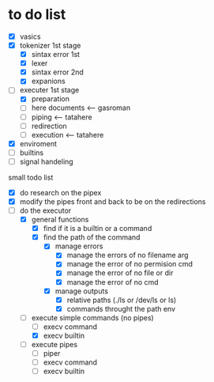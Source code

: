 # to do list

- [x] vasics
- [x] tokenizer 1st stage
	- [x] sintax error 1st
	- [x] lexer
	- [x] sintax error 2nd
	- [x] expanions
- [ ] executer 1st stage
	- [x] preparation
	- [ ] here documents <-- gasroman
	- [ ] piping <-- tatahere
	- [ ] redirection
	- [ ] execution <-- tatahere
- [x] enviroment
- [ ] builtins
- [ ] signal handeling

small todo list
- [x] do research on the pipex
- [x] modify the pipes front and back to be on the redirections
- [ ] do the executor
	- [x] general functions
		- [x] find if it is a builtin or a command
		- [x] find the path of the command
			- [x] manage errors
				- [x] manage the errors of no filename arg
				- [x] manage the error of no permision cmd
				- [x] manage the error of no file or dir
				- [x] manage the error of no cmd
			- [x] manage outputs
				- [x] relative paths (./ls or /dev/ls or ls)
				- [x] commands throught the path env

	- [ ] execute simple commands (no pipes)
		- [ ] execv command
		- [x] execv builtin
	- [ ] execute pipes
		- [ ] piper
		- [ ] execv command
		- [ ] execv builtin
